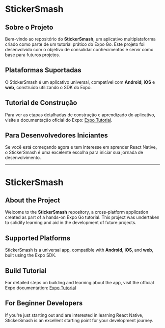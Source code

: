 # StickerSmash

## Sobre o Projeto
Bem-vindo ao repositório do **StickerSmash**, um aplicativo multiplataforma criado como parte de um tutorial prático do Expo Go. Este projeto foi desenvolvido com o objetivo de consolidar conhecimentos e servir como base para futuros projetos.

## Plataformas Suportadas
O StickerSmash é um aplicativo universal, compatível com **Android**, **iOS** e **web**, construído utilizando o SDK do Expo.

## Tutorial de Construção
Para ver as etapas detalhadas de construção e aprendizado do aplicativo, visite a documentação oficial do Expo: [Expo Tutorial](https://docs.expo.dev/tutorial/introduction/).

## Para Desenvolvedores Iniciantes
Se você está começando agora e tem interesse em aprender React Native, o StickerSmash é uma excelente escolha para iniciar sua jornada de desenvolvimento.

---

# StickerSmash

## About the Project
Welcome to the **StickerSmash** repository, a cross-platform application created as part of a hands-on Expo Go tutorial. This project was undertaken to solidify learning and aid in the development of future projects.

## Supported Platforms
StickerSmash is a universal app, compatible with **Android**, **iOS**, and **web**, built using the Expo SDK.

## Build Tutorial
For detailed steps on building and learning about the app, visit the official Expo documentation: [Expo Tutorial](https://docs.expo.dev/tutorial/introduction/)

## For Beginner Developers
If you're just starting out and are interested in learning React Native, StickerSmash is an excellent starting point for your development journey.

